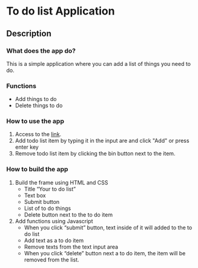 # To do list Application
  
## Description
### What does the app do?
This is a simple application where you can add a list of things you need to do.
### Functions
* Add things to do
* Delete things to do
### How to use the app
1. Access to the [link](https://scproject1-todolist.netlify.app/).  
2. Add todo list item by typing it in the input are and click "Add" or press enter key
3. Remove todo list item by clicking the bin button next to the item.

### How to build the app
1. Build the frame using HTML and CSS
    * Title “Your to do list”
    * Text box
    * Submit button
    * List of to do things
    * Delete button next to the to do item
2. Add functions using Javascript
    * When you click “submit” button, text inside of it will added to the to do list
    * Add text as a to do item
    * Remove texts from the text input area
    * When you click “delete” button next a to do item, the item will be removed from the list.
